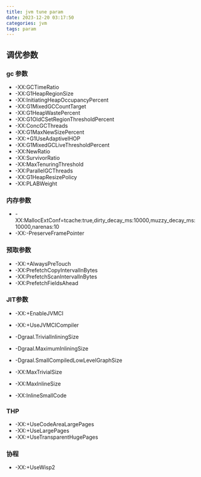 ```yaml
---
title: jvm tune param
date: 2023-12-20 03:17:50
categories: jvm
tags: param
---
```

## 调优参数

### gc 参数
* -XX:GCTimeRatio
* -XX:G1HeapRegionSize
* -XX:InitiatingHeapOccupancyPercent
* -XX:G1MixedGCCountTarget
* -XX:G1HeapWastePercent
* -XX:G1OldCSetRegionThresholdPercent
* -XX:ConcGCThreads
* -XX:G1MaxNewSizePercent
* -XX:+G1UseAdaptiveIHOP
* -XX:G1MixedGCLiveThresholdPercent
* -XX:NewRatio
* -XX:SurvivorRatio
* -XX:MaxTenuringThreshold
* -XX:ParallelGCThreads
* -XX:G1HeapResizePolicy
* -XX:PLABWeight
### 内存参数
* -XX:MallocExtConf=tcache:true,dirty_decay_ms:10000,muzzy_decay_ms:10000,narenas:10
* -XX:-PreserveFramePointer
### 预取参数
* -XX:+AlwaysPreTouch 
* -XX:PrefetchCopyIntervalInBytes
* -XX:PrefetchScanIntervalInBytes
* -XX:PrefetchFieldsAhead
### JIT参数
* -XX:+EnableJVMCI
* -XX:+UseJVMCICompiler

* -Dgraal.TrivialInliningSize
* -Dgraal.MaximumInliningSize
* -Dgraal.SmallCompiledLowLevelGraphSize
* -XX:MaxTrivialSize
* -XX:MaxInlineSize
* -XX:InlineSmallCode
### THP
* -XX:+UseCodeAreaLargePages
* -XX:+UseLargePages 
* -XX:+UseTransparentHugePages
### 协程
* -XX:+UseWisp2